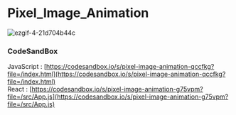 # Pixel_Image_Animation

![ezgif-4-21d704b44c](https://github.com/MontaKr/CSS_Practice/assets/115155803/b875f077-ed28-44c1-befc-ed0c9662c6d0)

### CodeSandBox

JavaScript : [https://codesandbox.io/s/pixel-image-animation-qccfkg?file=/index.html](https://codesandbox.io/s/pixel-image-animation-qccfkg?file=/index.html) \
React : [https://codesandbox.io/s/pixel-image-animation-g75vpm?file=/src/App.js](https://codesandbox.io/s/pixel-image-animation-g75vpm?file=/src/App.js)
